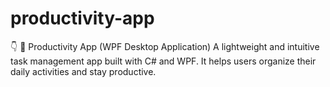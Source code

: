 # productivity-app
👇  📝 Productivity App (WPF Desktop Application) A lightweight and intuitive task management app built with C# and WPF. It helps users organize their daily activities and stay productive. 
